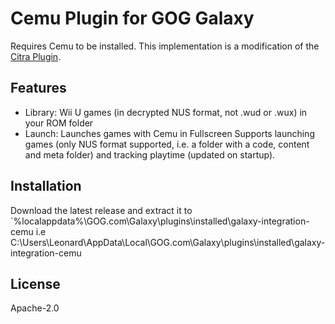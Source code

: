 # Cemu Plugin for GOG Galaxy

Requires Cemu to be installed. This implementation is a modification of the [Citra Plugin](https://github.com/j-selby/galaxy-integration-citra).

## Features

* Library: Wii U games (in decrypted NUS format, not .wud or .wux) in your ROM folder
* Launch: Launches games with Cemu in Fullscreen
Supports launching games (only NUS format supported, i.e. a folder with a code, content and meta folder) and tracking playtime (updated on startup).
## Installation

Download the latest release and extract it to
`%localappdata%\GOG.com\Galaxy\plugins\installed\galaxy-integration-cemu
i.e 
C:\Users\Leonard\AppData\Local\GOG.com\Galaxy\plugins\installed\galaxy-integration-cemu

## License

Apache-2.0

